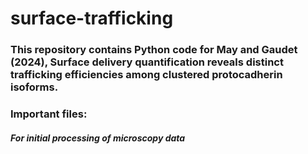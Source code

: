 # surface-trafficking

### This repository contains Python code for May and Gaudet (2024), Surface delivery quantification reveals distinct trafficking efficiencies among clustered protocadherin isoforms.

### Important files:
##### For initial processing of microscopy data

